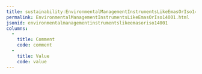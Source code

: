 ```yaml
---
title: sustainability:EnvironmentalManagementInstrumentsLikeEmasOrIso14001
permalink: EnvironmentalManagementInstrumentsLikeEmasOrIso14001.html
jsonid: environmentalmanagementinstrumentslikeemasoriso14001
columns:
  - 
    title: Comment
    code: comment
  - 
    title: Value
    code: value
---
```

